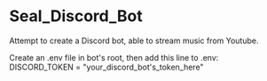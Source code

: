 # Seal_Discord_Bot

Attempt to create a Discord bot, able to stream music from Youtube.

Create an .env file in bot's root, then add this line to .env:
<br>DISCORD_TOKEN = "your_discord_bot's_token_here"
